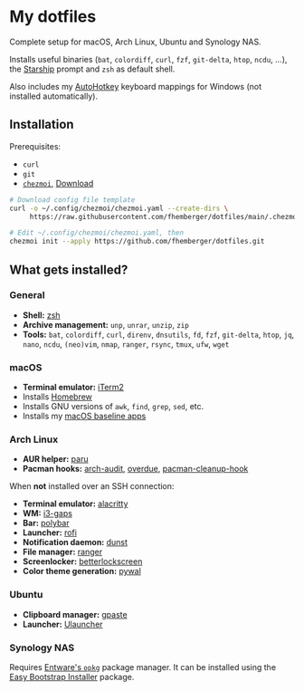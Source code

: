 # My dotfiles

Complete setup for macOS, Arch Linux, Ubuntu and Synology NAS.

Installs useful binaries (`bat`, `colordiff`, `curl`, `fzf`, `git-delta`, `htop`, `ncdu`, …), the [Starship](https://starship.rs) prompt and `zsh` as default shell.

Also includes my [AutoHotkey](https://autohotkey.com) keyboard mappings for Windows (not installed automatically).


## Installation

Prerequisites:
- `curl`
- `git`
- [`chezmoi`](https://www.chezmoi.io/), [Download](https://github.com/twpayne/chezmoi/releases)

```bash
# Download config file template
curl -o ~/.config/chezmoi/chezmoi.yaml --create-dirs \
     https://raw.githubusercontent.com/fhemberger/dotfiles/main/.chezmoi.yaml

# Edit ~/.config/chezmoi/chezmoi.yaml, then
chezmoi init --apply https://github.com/fhemberger/dotfiles.git
```


## What gets installed?

### General

- **Shell:** [zsh](https://github.com/zsh-users/zsh)  
- **Archive management:** `unp`, `unrar`, `unzip`, `zip`
- **Tools:**  `bat`, `colordiff`, `curl`, `direnv`, `dnsutils`, `fd`, `fzf`, `git-delta`, `htop`, `jq`, `nano`, `ncdu`, `(neo)vim`, `nmap`, `ranger`, `rsync`, `tmux`, `ufw`, 
`wget`

### macOS

- **Terminal emulator:** [iTerm2](https://iterm2.com/)
- Installs [Homebrew](https://brew.sh/)
- Installs GNU versions of `awk`, `find`, `grep`, `sed`, etc.
- Installs my [macOS baseline apps](blob/main/packages/Brewfile)

### Arch Linux

- **AUR helper:** [paru](https://github.com/Morganamilo/paru)
- **Pacman hooks:** [arch-audit](https://github.com/ilpianista/arch-audit), [overdue](https://github.com/tylerjl/overdue), [pacman-cleanup-hook](https://aur.archlinux.org/packages/pacman-cleanup-hook)

When **not** installed over an SSH connection:

- **Terminal emulator:** [alacritty](https://github.com/alacritty/alacritty)  
- **WM:** [i3-gaps](https://github.com/Airblader/i3)  
- **Bar:** [polybar](https://github.com/jaagr/polybar)  
- **Launcher:** [rofi](https://github.com/DaveDavenport/rofi)  
- **Notification daemon:** [dunst](https://github.com/dunst-project/dunst)  
- **File manager:** [ranger](https://github.com/ranger/ranger)  
- **Screenlocker:** [betterlockscreen](https://github.com/pavanjadhaw/betterlockscreen)  
- **Color theme generation:** [pywal](https://github.com/dylanaraps/pywal)  

### Ubuntu

- **Clipboard manager:** [gpaste](https://github.com/Keruspe/GPaste)
- **Launcher:** [Ulauncher](https://ulauncher.io/)

### Synology NAS

Requires [Entware's `opkg`](https://github.com/Entware/Entware/wiki/Install-on-Synology-NAS) package manager. It can be installed using the [Easy Bootstrap Installer](https://www.cphub.net/?p=ebi) package.
